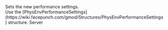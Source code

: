 <function name="SetPerformanceSettings" parent="IPhysicsEnvironment" type="classfunc">
	<description>
		Sets the new performance settings.<br>
		Use the [PhysEnvPerformanceSettings](https://wiki.facepunch.com/gmod/Structures/PhysEnvPerformanceSettings) structure.
		<added version="0.7"></added>
	</description>
	<realm>Server</realm>
	<args>
		<arg name="settings" type="PhysEnvPerformanceSettings"></arg>
	</args>
	<rets>
	</rets>
</function>